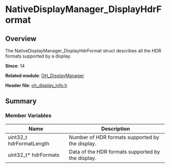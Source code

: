 # NativeDisplayManager_DisplayHdrFormat

## Overview

The NativeDisplayManager_DisplayHdrFormat struct describes all the HDR formats supported by a display.

**Since**: 14

**Related module**: [OH_DisplayManager](capi-oh-displaymanager.md)

**Header file**: [oh_display_info.h](capi-oh-display-info-h.md)

## Summary

### Member Variables

| Name| Description|
| -- | -- |
| uint32_t hdrFormatLength | Number of HDR formats supported by the display.|
| uint32_t* hdrFormats | Data of the HDR formats supported by the display.|
